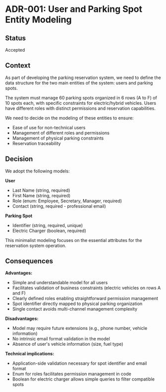 # ADR-001: User and Parking Spot Entity Modeling

## Status

Accepted

## Context

As part of developing the parking reservation system, we need to define the data structure for the two main entities of the system: users and parking spots.

The system must manage 60 parking spots organized in 6 rows (A to F) of 10 spots each, with specific constraints for electric/hybrid vehicles. Users have different roles with distinct permissions and reservation capabilities.

We need to decide on the modeling of these entities to ensure:

- Ease of use for non-technical users
- Management of different roles and permissions
- Management of physical parking constraints
- Reservation traceability

## Decision

We adopt the following models:

**User**

- Last Name (string, required)
- First Name (string, required)
- Role (enum: Employee, Secretary, Manager, required)
- Contact (string, required - professional email)

**Parking Spot**

- Identifier (string, required, unique)
- Electric Charger (boolean, required)

This minimalist modeling focuses on the essential attributes for the reservation system operation.

## Consequences

**Advantages:**

- Simple and understandable model for all users
- Facilitates validation of business constraints (electric vehicles on rows A and F)
- Clearly defined roles enabling straightforward permission management
- Spot identifier directly mapped to physical parking organization
- Single contact avoids multi-channel management complexity

**Disadvantages:**

- Model may require future extensions (e.g., phone number, vehicle information)
- No intrinsic email format validation in the model
- Absence of user's vehicle information (size, fuel type)

**Technical implications:**

- Application-side validation necessary for spot identifier and email format
- Enum for roles facilitates permission management in code
- Boolean for electric charger allows simple queries to filter compatible spots